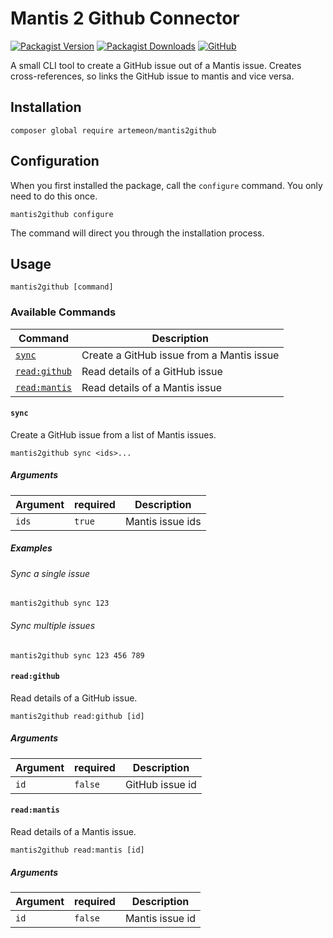# Mantis 2 Github Connector

[![Packagist Version](https://img.shields.io/packagist/v/artemeon/mantis2github)](https://packagist.org/packages/artemeon/mantis2github)
[![Packagist Downloads](https://img.shields.io/packagist/dt/artemeon/mantis2github)](https://packagist.org/packages/artemeon/mantis2github)
[![GitHub](https://img.shields.io/github/license/artemeon/mantis2github)](https://packagist.org/packages/artemeon/mantis2github)

A small CLI tool to create a GitHub issue out of a Mantis issue.
Creates cross-references, so links the GitHub issue to mantis and vice versa.

## Installation

```shell
composer global require artemeon/mantis2github
```

## Configuration

When you first installed the package, call the `configure` command. You only need to do this once.

```shell
mantis2github configure
```

The command will direct you through the installation process.

## Usage

```shell
mantis2github [command]
```

### Available Commands

| Command                      | Description                               |
|------------------------------|-------------------------------------------|
| [`sync`](#sync)              | Create a GitHub issue from a Mantis issue |
| [`read:github`](#readgithub) | Read details of a GitHub issue            |
| [`read:mantis`](#readmantis) | Read details of a Mantis issue            |

#### `sync`

Create a GitHub issue from a list of Mantis issues.

```shell
mantis2github sync <ids>...
```

##### Arguments

| Argument | required | Description      |
|----------|----------|------------------|
| `ids`    | `true`   | Mantis issue ids |

##### Examples

###### Sync a single issue

```shell
mantis2github sync 123
```

###### Sync multiple issues

```shell
mantis2github sync 123 456 789
```

#### `read:github`

Read details of a GitHub issue.

```shell
mantis2github read:github [id]
```

##### Arguments

| Argument | required | Description     |
|----------|----------|-----------------|
| `id`     | `false`  | GitHub issue id |

#### `read:mantis`

Read details of a Mantis issue.

```shell
mantis2github read:mantis [id]
```

##### Arguments

| Argument | required | Description     |
|----------|----------|-----------------|
| `id`     | `false`  | Mantis issue id |
